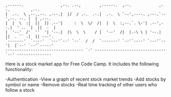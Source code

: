 
    ,------.                ,--. .--,        ,------.  ,--.            ,--.         ,--.
    |  .-.  \ ,--.,--. ,---.|  |/  / .-.  .-.|  .-.  \ `--',----. ,---.`--',--. --. |  | ,---.
    |  |  \  :|  ||  || .--'|     :  \  \/  /|  |  \  :,--.`. \-'| .--',--.|  ' .. `|  ||  -  |
    |  '--'  /'  ''  '| '--.|  |\  \  \    / |  '--'  /|  |.-\ \ | '--.|  ||  . `` .|  || ---'.
    `-------'  `----'  `---'`--' `--`  /  /  `-------' `--'`----' `---'`--'|  |`--' `--'`-----'
    ---------------------------------- `-' ------------------------------- `--' ---------------


Here is a stock market app for Free Code Camp. It includes the following functionality:

-Authentication
-View a graph of recent stock market trends
-Add stocks by symbol or name
-Remove stocks
-Real time tracking of other users who follow a stock